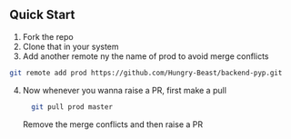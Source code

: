 ## Quick Start
1. Fork the repo
2. Clone that in your system
3. Add another remote ny the name of prod to avoid merge conflicts
  ```bash
  git remote add prod https://github.com/Hungry-Beast/backend-pyp.git 
  ```
4. Now whenever you wanna raise a PR, first make a pull
    ```bash
      git pull prod master
      ```
   Remove the merge conflicts and then raise a PR
  
